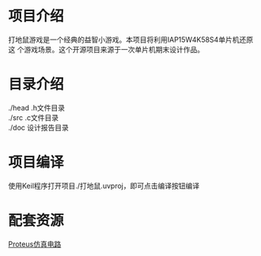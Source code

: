# 项目介绍
打地鼠游戏是一个经典的益智小游戏。本项目将利用IAP15W4K58S4单片机还原这
个游戏场景。这个开源项目来源于一次单片机期末设计作品。

# 目录介绍
./head .h文件目录  
./src .c文件目录  
./doc 设计报告目录

# 项目编译
使用Keil程序打开项目./打地鼠.uvproj，即可点击编译按钮编译  

# 配套资源
[Proteus仿真电路](https://github.com/heyManNice/IAP15W4K58S4_Whack_a_mole_Proteus8)